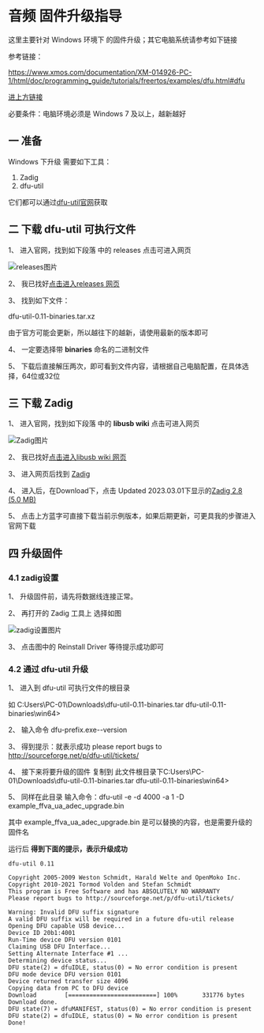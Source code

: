 
# 音频 固件升级指导

这里主要针对 Windows 环境下 的固件升级；其它电脑系统请参考如下链接

参考链接：

https://www.xmos.com/documentation/XM-014926-PC-1/html/doc/programming_guide/tutorials/freertos/examples/dfu.html#dfu

[进上方链接](https://www.xmos.com/documentation/XM-014926-PC-1/html/doc/programming_guide/tutorials/freertos/examples/dfu.html#dfu)

必要条件：电脑环境必须是 Windows 7 及以上，越新越好

## 一 准备

Windows 下升级  需要如下工具：

1. Zadig
2. dfu-util

它们都可以通过[dfu-util官网](https://dfu-util.sourceforge.net)获取

## 二 下载 dfu-util 可执行文件

1、 进入官网，找到如下段落 中的 releases  点击可进入网页

![releases图片]()

2、 我已找好[点击进入releases 网页](https://dfu-util.sourceforge.net/releases/)

3、 找到如下文件：

dfu-util-0.11-binaries.tar.xz   

由于官方可能会更新，所以越往下的越新，请使用最新的版本即可

4、 一定要选择带 **binaries** 命名的二进制文件

5、 下载后直接解压两次，即可看到文件内容，请根据自己电脑配置，在具体选择，64位或32位

## 三 下载 Zadig

1、 进入官网，找到如下段落 中的  **libusb wiki** 点击可进入网页

![Zadig图片]()

2、 我已找好[点击进入libusb wiki 网页](https://github.com/libusb/libusb/wiki/Windows#How_to_use_libusb_on_Windows)

3、 进入网页后找到  [Zadig](https://zadig.akeo.ie/)

4、 进入后，在Download下，点击 Updated 2023.03.01下显示的[Zadig 2.8 (5.0 MB)](https://github.com/pbatard/libwdi/releases/download/v1.5.0/zadig-2.8.exe)

5、 点击上方蓝字可直接下载当前示例版本，如果后期更新，可更具我的步骤进入官网下载

## 四 升级固件

### 4.1 zadig设置

1、 升级固件前，请先将数据线连接正常。

2、 再打开的 Zadig 工具上 选择如图

![zadig设置图片]()

3、 点击图中的 Reinstall Driver 等待提示成功即可

### 4.2 通过 dfu-util 升级

1、 进入到 dfu-util 可执行文件的根目录 

如 C:Users\PC-01\Downloads\dfu-util-0.11-binaries.tar dfu-util-0.11-binaries\win64>

2、 输入命令 dfu-prefix.exe--version

3、 得到提示：就表示成功
    please report bugs to http://sourceforge.net/p/dfu-util/tickets/

4、 接下来将要升级的固件 复制到 此文件根目录下C:Users\PC-01\Downloads\dfu-util-0.11-binaries.tar dfu-util-0.11-binaries\win64>

5、 同样在此目录 输入命令：dfu-util -e -d 4000 -a 1 -D example_ffva_ua_adec_upgrade.bin

其中 example_ffva_ua_adec_upgrade.bin 是可以替换的内容，也是需要升级的固件名

运行后 **得到下面的提示，表示升级成功**

    dfu-util 0.11

    Copyright 2005-2009 Weston Schmidt, Harald Welte and OpenMoko Inc.
    Copyright 2010-2021 Tormod Volden and Stefan Schmidt
    This program is Free Software and has ABSOLUTELY NO WARRANTY
    Please report bugs to http://sourceforge.net/p/dfu-util/tickets/

    Warning: Invalid DFU suffix signature
    A valid DFU suffix will be required in a future dfu-util release
    Opening DFU capable USB device...
    Device ID 20b1:4001
    Run-Time device DFU version 0101
    Claiming USB DFU Interface...
    Setting Alternate Interface #1 ...
    Determining device status...
    DFU state(2) = dfuIDLE, status(0) = No error condition is present
    DFU mode device DFU version 0101
    Device returned transfer size 4096
    Copying data from PC to DFU device
    Download        [=========================] 100%       331776 bytes
    Download done.
    DFU state(7) = dfuMANIFEST, status(0) = No error condition is present
    DFU state(2) = dfuIDLE, status(0) = No error condition is present
    Done!